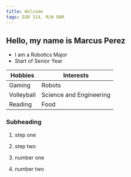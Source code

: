 ```yaml
---
title: Welcome
tags: EGR 314, M/W 9AM
---
```


## Hello, my name is Marcus Perez

* I am a Robotics Major
* Start of Senior Year

Hobbies    | Interests
-----------|-------------------------
Gaming     | Robots
Volleyball | Science and Engineering
Reading    | Food

### Subheading

1. step one
2. step two

1. number one
2. number two
